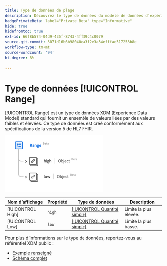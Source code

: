 ```yaml
---
title: Type de données de plage
description: Découvrez le type de données du modèle de données d’expérience de plage (XDM).
badgePrivateBeta: label="Private Beta" type="Informative"
hide: true
hidefromtoc: true
exl-id: 66f8b574-04d9-435f-8743-4ff89c4c0079
source-git-commit: 3071d16b6b98040ea3f2e3a34efffae517253b8e
workflow-type: tm+mt
source-wordcount: '94'
ht-degree: 8%

---
```


# Type de données [!UICONTROL Range]

[!UICONTROL Range] est un type de données XDM (Experience Data Model) standard qui fournit un ensemble de valeurs liées par des valeurs faibles et élevées. Ce type de données est créé conformément aux spécifications de la version 5 de HL7 FHIR.

![Structure de type de données de plage](../../../images/healthcare/data-types/range.png)

| Nom d’affichage | Propriété | Type de données | Description |
| --- | --- | --- | --- |
| [!UICONTROL High] | `high` | [[!UICONTROL Quantité simple]](../data-types/simple-quantity.md) | Limite la plus élevée. |
| [!UICONTROL Low] | `low` | [[!UICONTROL Quantité simple]](../data-types/simple-quantity.md) | Limite la plus basse. |

Pour plus d’informations sur le type de données, reportez-vous au référentiel XDM public :

* [Exemple renseigné](https://github.com/adobe/xdm/blob/master/extensions/industry/healthcare/fhir/datatypes/range.example.1.json)
* [Schéma complet](https://github.com/adobe/xdm/blob/master/extensions/industry/healthcare/fhir/datatypes/range.schema.json)
